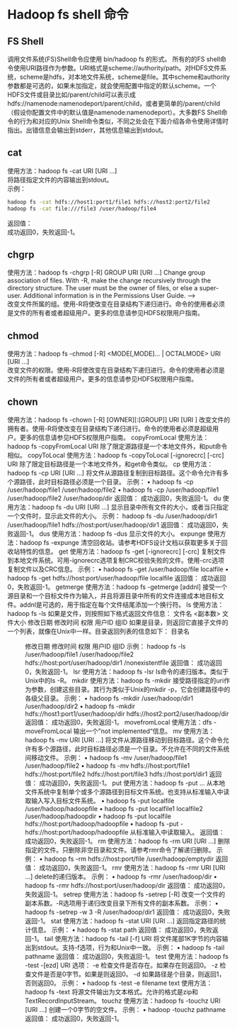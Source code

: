 # Hadoop fs shell 命令
## FS Shell
调用文件系统(FS)Shell命令应使用 bin/hadoop fs <args>的形式。 所有的的FS shell命令使用URI路径作为参数。URI格式是scheme://authority/path。对HDFS文件系统，scheme是hdfs，对本地文件系统，scheme是file。其中scheme和authority参数都是可选的，如果未加指定，就会使用配置中指定的默认scheme。一个HDFS文件或目录比如/parent/child可以表示成hdfs://namenode:namenodeport/parent/child，或者更简单的/parent/child（假设你配置文件中的默认值是namenode:namenodeport）。大多数FS Shell命令的行为和对应的Unix Shell命令类似，不同之处会在下面介绍各命令使用详情时指出。出错信息会输出到stderr，其他信息输出到stdout。
## cat
使用方法：hadoop fs -cat URI [URI …]  
将路径指定文件的内容输出到stdout。  
示例：  
```bash
hadoop fs -cat hdfs://host1:port1/file1 hdfs://host2:port2/file2
hadoop fs -cat file:///file3 /user/hadoop/file4
```
返回值：  
成功返回0，失败返回-1。
## chgrp
使用方法：hadoop fs -chgrp [-R] GROUP URI [URI …] Change group association of files. With -R, make the change recursively through the directory structure. The user must be the owner of files, or else a super-user. Additional information is in the Permissions User Guide. -->  
改变文件所属的组。使用-R将使改变在目录结构下递归进行。命令的使用者必须是文件的所有者或者超级用户。更多的信息请参见HDFS权限用户指南。  
## chmod
使用方法：hadoop fs -chmod [-R] <MODE[,MODE]... | OCTALMODE> URI [URI …]  
改变文件的权限。使用-R将使改变在目录结构下递归进行。命令的使用者必须是文件的所有者或者超级用户。更多的信息请参见HDFS权限用户指南。  
## chown
使用方法：hadoop fs -chown [-R] [OWNER][:[GROUP]] URI [URI ]
改变文件的拥有者。使用-R将使改变在目录结构下递归进行。命令的使用者必须是超级用户。更多的信息请参见HDFS权限用户指南。
copyFromLocal
使用方法：hadoop fs -copyFromLocal <localsrc> URI
除了限定源路径是一个本地文件外，和put命令相似。
copyToLocal
使用方法：hadoop fs -copyToLocal [-ignorecrc] [-crc] URI <localdst>
除了限定目标路径是一个本地文件外，和get命令类似。
cp
使用方法：hadoop fs -cp URI [URI …] <dest>
将文件从源路径复制到目标路径。这个命令允许有多个源路径，此时目标路径必须是一个目录。
示例：
•	hadoop fs -cp /user/hadoop/file1 /user/hadoop/file2
•	hadoop fs -cp /user/hadoop/file1 /user/hadoop/file2 /user/hadoop/dir
返回值：
成功返回0，失败返回-1。
du
使用方法：hadoop fs -du URI [URI …]
显示目录中所有文件的大小，或者当只指定一个文件时，显示此文件的大小。
示例：
hadoop fs -du /user/hadoop/dir1 /user/hadoop/file1 hdfs://host:port/user/hadoop/dir1
返回值：
成功返回0，失败返回-1。
dus
使用方法：hadoop fs -dus <args>
显示文件的大小。
expunge
使用方法：hadoop fs -expunge
清空回收站。请参考HDFS设计文档以获取更多关于回收站特性的信息。
get
使用方法：hadoop fs -get [-ignorecrc] [-crc] <src> <localdst>
复制文件到本地文件系统。可用-ignorecrc选项复制CRC校验失败的文件。使用-crc选项复制文件以及CRC信息。
示例：
•	hadoop fs -get /user/hadoop/file localfile
•	hadoop fs -get hdfs://host:port/user/hadoop/file localfile
返回值：
成功返回0，失败返回-1。
getmerge
使用方法：hadoop fs -getmerge <src> <localdst> [addnl]
接受一个源目录和一个目标文件作为输入，并且将源目录中所有的文件连接成本地目标文件。addnl是可选的，用于指定在每个文件结尾添加一个换行符。
ls
使用方法：hadoop fs -ls <args>
如果是文件，则按照如下格式返回文件信息：
文件名 <副本数> 文件大小 修改日期 修改时间 权限 用户ID 组ID
如果是目录，则返回它直接子文件的一个列表，就像在Unix中一样。目录返回列表的信息如下：
目录名 <dir> 修改日期 修改时间 权限 用户ID 组ID
示例：
hadoop fs -ls /user/hadoop/file1 /user/hadoop/file2 hdfs://host:port/user/hadoop/dir1 /nonexistentfile
返回值：
成功返回0，失败返回-1。
lsr
使用方法：hadoop fs -lsr <args>
ls命令的递归版本。类似于Unix中的ls -R。
mkdir
使用方法：hadoop fs -mkdir <paths>
接受路径指定的uri作为参数，创建这些目录。其行为类似于Unix的mkdir -p，它会创建路径中的各级父目录。
示例：
•	hadoop fs -mkdir /user/hadoop/dir1 /user/hadoop/dir2
•	hadoop fs -mkdir hdfs://host1:port1/user/hadoop/dir hdfs://host2:port2/user/hadoop/dir
返回值：
成功返回0，失败返回-1。
movefromLocal
使用方法：dfs -moveFromLocal <src> <dst>
输出一个”not implemented“信息。
mv
使用方法：hadoop fs -mv URI [URI …] <dest>
将文件从源路径移动到目标路径。这个命令允许有多个源路径，此时目标路径必须是一个目录。不允许在不同的文件系统间移动文件。
示例：
•	hadoop fs -mv /user/hadoop/file1 /user/hadoop/file2
•	hadoop fs -mv hdfs://host:port/file1 hdfs://host:port/file2 hdfs://host:port/file3 hdfs://host:port/dir1
返回值：
成功返回0，失败返回-1。
put
使用方法：hadoop fs -put <localsrc> ... <dst>
从本地文件系统中复制单个或多个源路径到目标文件系统。也支持从标准输入中读取输入写入目标文件系统。
•	hadoop fs -put localfile /user/hadoop/hadoopfile
•	hadoop fs -put localfile1 localfile2 /user/hadoop/hadoopdir
•	hadoop fs -put localfile hdfs://host:port/hadoop/hadoopfile
•	hadoop fs -put - hdfs://host:port/hadoop/hadoopfile
从标准输入中读取输入。
返回值：
成功返回0，失败返回-1。
rm
使用方法：hadoop fs -rm URI [URI …]
删除指定的文件。只删除非空目录和文件。请参考rmr命令了解递归删除。
示例：
•	hadoop fs -rm hdfs://host:port/file /user/hadoop/emptydir
返回值：
成功返回0，失败返回-1。
rmr
使用方法：hadoop fs -rmr URI [URI …]
delete的递归版本。
示例：
•	hadoop fs -rmr /user/hadoop/dir
•	hadoop fs -rmr hdfs://host:port/user/hadoop/dir
返回值：
成功返回0，失败返回-1。
setrep
使用方法：hadoop fs -setrep [-R] <path>
改变一个文件的副本系数。-R选项用于递归改变目录下所有文件的副本系数。
示例：
•	hadoop fs -setrep -w 3 -R /user/hadoop/dir1
返回值：
成功返回0，失败返回-1。
stat
使用方法：hadoop fs -stat URI [URI …]
返回指定路径的统计信息。
示例：
•	hadoop fs -stat path
返回值：
成功返回0，失败返回-1。
tail
使用方法：hadoop fs -tail [-f] URI
将文件尾部1K字节的内容输出到stdout。支持-f选项，行为和Unix中一致。
示例：
•	hadoop fs -tail pathname
返回值：
成功返回0，失败返回-1。
test
使用方法：hadoop fs -test -[ezd] URI
选项：
-e 检查文件是否存在。如果存在则返回0。
-z 检查文件是否是0字节。如果是则返回0。
-d 如果路径是个目录，则返回1，否则返回0。
示例：
•	hadoop fs -test -e filename
text
使用方法：hadoop fs -text <src>
将源文件输出为文本格式。允许的格式是zip和TextRecordInputStream。
touchz
使用方法：hadoop fs -touchz URI [URI …]
创建一个0字节的空文件。
示例：
•	hadoop -touchz pathname
返回值：
成功返回0，失败返回-1。
